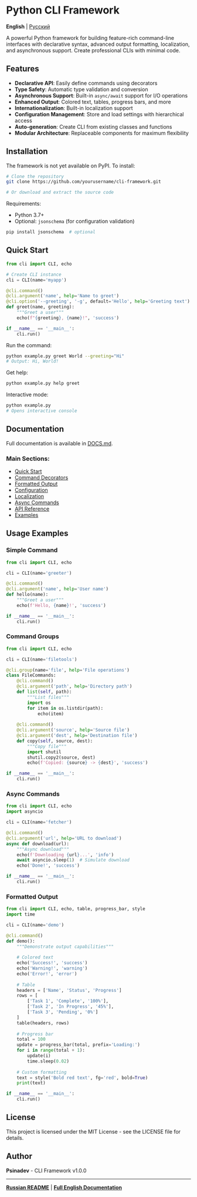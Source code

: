 # Python CLI Framework

**English** | [Русский](README_RU.md)

A powerful Python framework for building feature-rich command-line interfaces with declarative syntax, advanced output formatting, localization, and asynchronous support. Create professional CLIs with minimal code.

## Features

- **Declarative API**: Easily define commands using decorators
- **Type Safety**: Automatic type validation and conversion
- **Asynchronous Support**: Built-in `async/await` support for I/O operations
- **Enhanced Output**: Colored text, tables, progress bars, and more
- **Internationalization**: Built-in localization support
- **Configuration Management**: Store and load settings with hierarchical access
- **Auto-generation**: Create CLI from existing classes and functions
- **Modular Architecture**: Replaceable components for maximum flexibility

## Installation

The framework is not yet available on PyPI. To install:

```bash
# Clone the repository
git clone https://github.com/yourusername/cli-framework.git

# Or download and extract the source code
```

Requirements:
- Python 3.7+
- Optional: `jsonschema` (for configuration validation)

```bash
pip install jsonschema  # optional
```

## Quick Start

```python
from cli import CLI, echo

# Create CLI instance
cli = CLI(name='myapp')

@cli.command()
@cli.argument('name', help='Name to greet')
@cli.option('--greeting', '-g', default='Hello', help='Greeting text')
def greet(name, greeting):
    """Greet a user"""
    echo(f"{greeting}, {name}!", 'success')

if __name__ == '__main__':
    cli.run()
```

Run the command:
```bash
python example.py greet World --greeting="Hi"
# Output: Hi, World!
```

Get help:
```bash
python example.py help greet
```

Interactive mode:
```bash
python example.py
# Opens interactive console
```

## Documentation

Full documentation is available in [DOCS.md](documentation/DOCS.md).

### Main Sections:

- [Quick Start](documentation/DOCS.md#quick-start)
- [Command Decorators](documentation/DOCS.md#command-decorators)
- [Formatted Output](documentation/DOCS.md#formatted-output)
- [Configuration](documentation/DOCS.md#configuration)
- [Localization](documentation/DOCS.md#localization)
- [Async Commands](documentation/DOCS.md#async-commands)
- [API Reference](documentation/DOCS.md#api-reference)
- [Examples](documentation/DOCS.md#examples)

## Usage Examples

### Simple Command

```python
from cli import CLI, echo

cli = CLI(name='greeter')

@cli.command()
@cli.argument('name', help='User name')
def hello(name):
    """Greet a user"""
    echo(f'Hello, {name}!', 'success')

if __name__ == '__main__':
    cli.run()
```

### Command Groups

```python
from cli import CLI, echo

cli = CLI(name='filetools')

@cli.group(name='file', help='File operations')
class FileCommands:
    @cli.command()
    @cli.argument('path', help='Directory path')
    def list(self, path):
        """List files"""
        import os
        for item in os.listdir(path):
            echo(item)
    
    @cli.command()
    @cli.argument('source', help='Source file')
    @cli.argument('dest', help='Destination file')
    def copy(self, source, dest):
        """Copy file"""
        import shutil
        shutil.copy2(source, dest)
        echo(f'Copied: {source} -> {dest}', 'success')

if __name__ == '__main__':
    cli.run()
```

### Async Commands

```python
from cli import CLI, echo
import asyncio

cli = CLI(name='fetcher')

@cli.command()
@cli.argument('url', help='URL to download')
async def download(url):
    """Async download"""
    echo(f'Downloading {url}...', 'info')
    await asyncio.sleep(1)  # Simulate download
    echo('Done!', 'success')

if __name__ == '__main__':
    cli.run()
```

### Formatted Output

```python
from cli import CLI, echo, table, progress_bar, style
import time

cli = CLI(name='demo')

@cli.command()
def demo():
    """Demonstrate output capabilities"""
    
    # Colored text
    echo('Success!', 'success')
    echo('Warning!', 'warning')
    echo('Error!', 'error')
    
    # Table
    headers = ['Name', 'Status', 'Progress']
    rows = [
        ['Task 1', 'Complete', '100%'],
        ['Task 2', 'In Progress', '45%'],
        ['Task 3', 'Pending', '0%']
    ]
    table(headers, rows)
    
    # Progress bar
    total = 100
    update = progress_bar(total, prefix='Loading:')
    for i in range(total + 1):
        update(i)
        time.sleep(0.02)
    
    # Custom formatting
    text = style('Bold red text', fg='red', bold=True)
    print(text)

if __name__ == '__main__':
    cli.run()
```

## License

This project is licensed under the MIT License - see the LICENSE file for details.

## Author

**Psinadev** - CLI Framework v1.0.0

---

**[Russian README](README_RU.md)** | **[Full English Documentation](documentation/DOCS.md)**